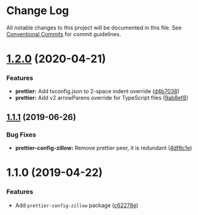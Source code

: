 # Change Log

All notable changes to this project will be documented in this file.
See [Conventional Commits](https://conventionalcommits.org) for commit guidelines.

# [1.2.0](https://github.com/zillow/javascript/compare/prettier-config-zillow@1.1.1...prettier-config-zillow@1.2.0) (2020-04-21)


### Features

* **prettier:** Add tsconfig.json to 2-space indent override ([d4b7038](https://github.com/zillow/javascript/commit/d4b7038ecfdaea414b229235aeed8fa0a402f6b2))
* **prettier:** Add v2 arrowParens override for TypeScript files ([9ab8ef8](https://github.com/zillow/javascript/commit/9ab8ef85bad062a0bcfe9459ba8b3bd793464148))





## [1.1.1](https://github.com/zillow/javascript/compare/prettier-config-zillow@1.1.0...prettier-config-zillow@1.1.1) (2019-06-26)


### Bug Fixes

* **prettier-config-zillow:** Remove prettier peer, it is redundant ([4df8c1e](https://github.com/zillow/javascript/commit/4df8c1e))





# 1.1.0 (2019-04-22)


### Features

* Add `prettier-config-zillow` package ([c62278e](https://github.com/zillow/javascript/commit/c62278e))
